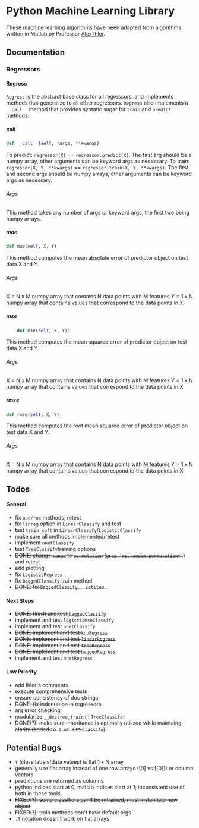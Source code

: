 # Python Machine Learning Library

These machine learning algorithms have been adapted from
algorithms written in Matlab by Professor [Alex Ihler](http://www.ics.uci.edu/~ihler/). 


## Documentation

### Regressors

#### Regress

```Regress``` is the abstract base class for all regressors, 
and implements methods that generalize to all other regressors. 
```Regress``` also implements a ```__call__``` method that provides
syntatic sugar for ```train``` and ```predict``` methods.

##### __call__

```python
def __call__(self, *args, **kwargs)
```

To predict: ```regressor(X)``` == ```regressor.predict(X)```. The first arg 
should be a numpy array, other arguments can be keyword args as necessary.
To train: ```regressor(X, Y, **kwargs)``` == ```regressor.train(X, Y, **kwargs)```.
The first and second args should be numpy arrays, other arguments can be keyword args 
as necessary.

###### Args 

This method takes any number of args or keyword args, the first two being numpy arrays.

##### mae

```python
def mae(self, X, Y)
```
This method computes the mean absolute error of predictor object on test data X and Y.

###### Args

X = N x M numpy array that contains N data points with M features
Y = 1 x N numpy array that contains values that correspond to the data points in X

##### mse

```python
	def mse(self, X, Y):
```
This method computes the mean squared error of predictor object on test data X and Y. 

###### Args

X = N x M numpy array that contains N data points with M features
Y = 1 x N numpy array that contains values that correspond to the data points in X

##### rmse

```python
def rmse(self, X, Y):
```
This method computes the root mean squared error of predictor object on test data X and Y. 

###### Args

X = N x M numpy array that contains N data points with M features
Y = 1 x N numpy array that contains values that correspond to the data points in X


## Todos

#### General


* fix ```auc/roc``` methods, retest
* fix ```linreg``` option in ```LinearClassify``` and test
* test ```train_soft``` in ```LinearClassify```/```LogisticClassify```
* make sure all methods implemented/retest
* implement ```nnetClassify``` 
* test ```TreeClassify```training options 
* ~~DONE: change ```range``` to ```permutation``` (```grep 'np.random.permutation*'```) and retest~~
* add plotting 
* fix ```LogisticRegress```
* fix ```BaggedClassify``` train method
* ~~DONE: fix ```BaggedClassify.__setitem__```~~	

#### Next Steps

* ~~DONE: finish and test ```baggedClassify```~~
* implement and test ```logisticMseClassify```
* implement and test ```nnetClassify```
* ~~DONE: implement and test ```knnRegress```~~
* ~~DONE: implement and test ```linearRegress```~~
* ~~DONE: implement and test ```treeRegress```~~
* ~~DONE: implement and test ```baggedRegress```~~
* implement and test ```nnetRegress```

#### Low Priority

* add Ihler's comments 
* execute comprehensive tests
* ensure consistency of doc strings
* ~~DONE: fix indentation in regressors~~
* arg error checking
* modularize ```__dectree_train``` in ```TreeClassifer```
* ~~DONE(?): make sure inheritance is optimally utilized while maintaing clarity (added ```to_1_of_K``` to ```Classify```)~~


## Potential Bugs

* ```Y``` (class labels/data values) is flat 1 x N array
* generally use flat array instead of one row arrays ([0] vs [[0]]) or column vectors
* predictions are returned as columns
* python indices start at 0, matlab indices start at 1; inconsistent use of both in these tools 
* ~~FIXED(?): some classifiers can't be retrained, must instantiate new object~~
* ~~FIXED(?): train methods don't have default args~~ 
* ```.T``` notation doesn't work on flat arrays



